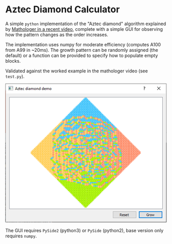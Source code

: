 # Aztec Diamond Calculator

A simple `python` implementation of the "Aztec diamond" algorithm explained by [Mathologer in a recent video](https://www.youtube.com/watch?v=Yy7Q8IWNfHM), complete with a simple GUI for observing how the pattern changes as the order increases.

The implementation uses numpy for moderate efficiency (computes A100 from A99 in ~20ms).
The growth pattern can be randomly assigned (the default) or a function can be provided to specify how to populate empty blocks.

Validated against the worked example in the mathologer video (see `test.py`).

![Example screenshot](screenshot2.png)

The GUI requires `PySide2` (python3) or `PySide` (python2), base version only requires `numpy`.
